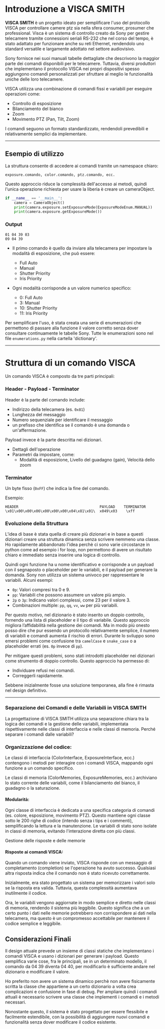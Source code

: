 # Introduzione a VISCA SMITH

**VISCA SMITH** è un progetto ideato per semplificare l'uso del protocollo VISCA per controllare camere ptz sia nella sfera consumer, prosumer che professional. 
Visca è un sistema di controllo creato da Sony per gestire telecamere tramite connessioni seriali RS-232 che nel corso del tempo, è stato adattato per funzionare anche su reti Ethernet, rendendolo uno standard versatile e largamente adottato nel settore audiovisivo.

Sony fornisce nei suoi manuali tabelle dettagliate che descrivono la maggior parte dei comandi disponibili per le telecamere. Tuttavia, diversi produttori che implementano il protocollo VISCA nei propri dispositivi spesso aggiungono comandi personalizzati per sfruttare al meglio le funzionalità uniche delle loro telecamere.

VISCA utilizza una combinazione di comandi fissi e variabili per eseguire operazioni come:
- Controllo di esposizione
- Bilanciamento del bianco
- Zoom
- Movimento PTZ (Pan, Tilt, Zoom)

I comandi seguono un formato standardizzato, rendendoli prevedibili e relativamente semplici da implementare.

---

## Esempio di utilizzo
La struttura consente di accedere ai comandi tramite un namespace chiaro: 

    exposure.comando, color.comando, ptz.comando, ecc. 

Questo approccio riduce la complessità dell'accesso ai metodi, quindi l'unica operazione richiesta per usare la liberia è creare un cameraObject.

```python
if __name__ == '__main__':
    camera = CameraObject()
    print(camera.exposure.setExposureMode(ExposureModeEnum.MANUAL))
    print(camera.exposure.getExposureMode())
```

### Output
```
01 04 39 03
09 04 39
```

- Il primo comando è quello da inviare alla telecamera per impostare la modalità di esposizione, che può essere:
  - Full Auto
  - Manual
  - Shutter Priority
  - Iris Priority

- Ogni modalità corrisponde a un valore numerico specifico:
  - 0: Full Auto
  - 3: Manual
  - 10: Shutter Priority
  - 11: Iris Priority

Per semplificare l'uso, è stata creata una serie di enumerazioni che permettono di passare alla funzione il valore corretto senza dover consultare continuamente le tabelle Sony. Tutte le enumerazioni sono nel file `enumerations.py` nella cartella 'dictionary'.

---

# Struttura di un comando VISCA
Un comando VISCA è composto da tre parti principali:

### **Header**  - **Payload** -  **Terminator**

Header è la parte del comando include:
- Indirizzo della telecamera (es. `0x81`)
- Lunghezza del messaggio
- Numero sequenziale per identificare il messaggio
- un prefisso che identifica se il comando è una domanda o un'affermazione.

Payload invece è la parte descritta nei dizionari.
- Dettagli dell'operazione
- Parametri da impostare, come:
  - Modalità di esposizione, Livello del guadagno (gain), Velocità dello zoom

### **Terminator**
Un byte fisso (`0xFF`) che indica la fine del comando.

Esempio:
```
HEADER                                     PAYLOAD    TERMINATOR
\x01\x00\x00\x06\x00\x00\x00\x04\x81\x01\  x049\x03    \xff
```

### Evoluzione della Struttura
L’idea di base è stata quella di creare più dizionari e in base a questi dizionari creare una struttura dinamica senza scrivere nemmeno una classe. Ho rapidamente abbandonato l'idea perchè ci sono varie circostanze in python come ad esempio i for loop, non permettono di avere un risultato chiaro e immediato senza inserire una logica di controllo.

Quindi ogni funzione ha u nome identificativo e corrisponde a un payload con il segnaposto o placeholder per le variabili, e il payload per generare la domanda.
Sony non utilizza un sistema univoco per rappresentare le variabili. Alcuni esempi:
  - `0p`: Valori compresi tra 0 e 9.
  - `pp`: Variabili che possono assumere un valore più ampio.
  - `2p` o `3p`: Indicano valori complessi, come 23 per il valore 3.
  - Combinazioni multiple: `pp`, `qq`, `vv`, `ww` per più variabili.

Per questo motivo, nel dizionario è stato inserito un doppio controllo, fornendo una lista di placeholder e il tipo di variabile. Questo approccio migliora l’affidabilità nella gestione dei comandi. Ma in modo più onesto posso dire che pur essendo un protocollo relativamente semplice, il numero di variabili e comandi aumenta il rischio di errori. Durante lo sviluppo sono emersi problemi come confusione tra `camelCase` e `snake_case` o a placeholder errati (es. `0p` invece di `pp`).

Per mitigare questi problemi, sono stati introdotti placeholder nei dizionari come strumento di doppio controllo. Questo approccio ha permesso di:
- Individuare refusi nei comandi.
- Correggerli rapidamente.

Sebbene inizialmente fosse una soluzione temporanea, alla fine è rimasta nel design definitivo.

---
### Separazione dei Comandi e delle Variabili in VISCA SMITH


La progettazione di VISCA SMITH utilizza una separazione chiara tra la logica dei comandi e la gestione delle variabili, implementata rispettivamente nelle classi di interfaccia e nelle classi di memoria.
Perché separare i comandi dalle variabili?

### Organizzazione del codice:

Le classi di interfaccia (ColorInterface, ExposureInterface, ecc.) contengono i metodi per interagire con i comandi VISCA, mappando ogni funzione a un comando specifico.

Le classi di memoria (ColorMemories, ExposureMemories, ecc.) archiviano lo stato corrente delle variabili, come il bilanciamento del bianco, il guadagno o la saturazione.

#### Modularità:
        
Ogni classe di interfaccia è dedicata a una specifica categoria di comandi (es. colore, esposizione, movimento PTZ). Questo mantiene ogni classe sotto le 200 righe di codice (intendo senza i tips e i commenti), semplificando la lettura e la manutenzione.
Le variabili di stato sono isolate in classi di memoria, evitando l'interazione diretta con più classi.


Gestione delle risposte e delle memorie

#### Risposte ai comandi VISCA:
Quando un comando viene inviato, VISCA risponde con un messaggio di completamento (completion) se l'operazione ha avuto successo. Qualsiasi altra risposta indica che il comando non è stato ricevuto correttamente.

Inizialmente, era stato progettato un sistema per memorizzare i valori solo se la risposta era valida. Tuttavia, questa complessità aumentava inutilmente il codice.

Ora, le variabili vengono aggiornate in modo semplice e diretto nelle classi di memoria, rendendo il sistema più leggibile. Questo significa che a un certo punto i dati nelle memorie potrebbero non corrispondere ai dati
nella telecamera, ma questo è un compromesso accettabile per mantenere il codice semplice e leggibile.

## Considerazioni Finali
Il design attuale prevede un insieme di classi statiche che implementano i comandi VISCA e usano i dizionari per generare i payload.
Questo semplifica varie cose, fra le principali, se in un determinato modello, il comando da 04 39 diventa 04 40, per modificarlo è sufficiente andare nel dizionario e modificare il valore.

Ho preferito non avere un sistema dinamico perchè non avere fisicamente scritta la classe che appartiene a un certo dizionario a volta crea complicazioni e confusione in fase di debug. Per ampliare quindi i comandi attuali è necessario scrivere una classe che implementi i comandi e i metodi necessari.

Nonostante questo, il sistema è stato progettato per essere flessibile e facilmente estendibile, con la possibilità di aggiungere nuovi comandi e funzionalità senza dover modificare il codice esistente.